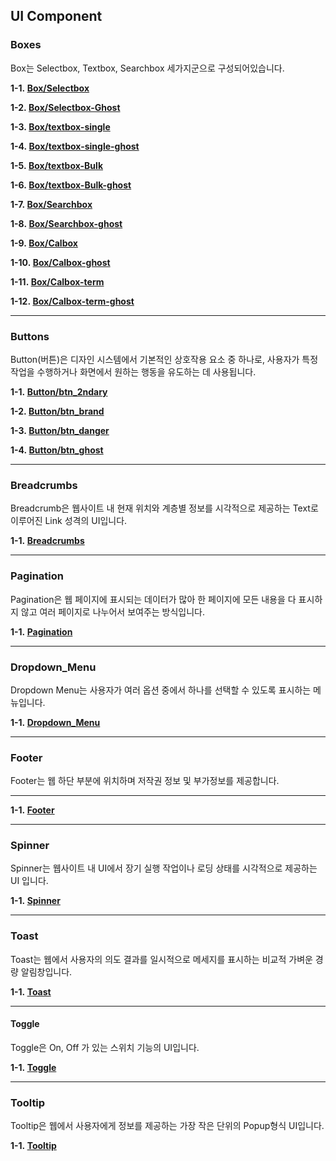 ## UI Component

### Boxes

Box는 Selectbox, Textbox, Searchbox 세가지군으로 구성되어있습니다.

**1-1. [Box/Selectbox](https://go/designguide/Box-Select/Box-Select.html)**

**1-2. [Box/Selectbox-Ghost](https://go/designguide/Box-Select-Ghost/Box-Select-Ghost.html)**

**1-3. [Box/textbox-single](https://go/designguide/Box-Text-Single/Box-Text-Single.html)**

**1-4. [Box/textbox-single-ghost](https://go/designguide/Box-Text-Single-ghost/Box-Text-Single-ghost.html)**

**1-5. [Box/textbox-Bulk](https://go/designguide/Box-Text-bulk/Box-Text-bulk.html)**

**1-6. [Box/textbox-Bulk-ghost](https://go/designguide/Box-Text-bulk-ghost/Box-Text-bulk-ghost.html)**

**1-7. [Box/Searchbox](https://go/designguide/Box-Search/Box-Search.html)**

**1-8. [Box/Searchbox-ghost](https://go/designguide/Box-Search-ghost/Box-Search-ghost.html)**

**1-9. [Box/Calbox](https://go/designguide/Box-Calendar/Box-Calendar.html)**

**1-10. [Box/Calbox-ghost](https://go/designguide/Box-Calendar-ghost/Box-Calendar-ghost.html)**

**1-11. [Box/Calbox-term](https://go/designguide/Box-Calendar-term/Box-Calendar-term.html)**

**1-12. [Box/Calbox-term-ghost](https://go/designguide/Box-Calendar-term-ghost/Box-Calendar-term-ghost.html)**

---

### Buttons

Button(버튼)은 디자인 시스템에서 기본적인 상호작용 요소 중 하나로, 사용자가 특정
작업을 수행하거나 화면에서 원하는 행동을 유도하는 데 사용됩니다.

**1-1. [Button/btn_2ndary](https://go/designguide/btn_2ndary/btn_2ndary.html)**

**1-2. [Button/btn_brand](https://go/designguide/btn_brand/btn_brand.html)**

**1-3. [Button/btn_danger](https://go/designguide/btn_danger/btn_danger.html)**

**1-4. [Button/btn_ghost](https://go/designguide/btn_ghost/btn_ghost.html)**

---

### Breadcrumbs

Breadcrumb은 웹사이트 내 현재 위치와 계층별 정보를 시각적으로 제공하는 Text로
이루어진 Link 성격의 UI입니다.

**1-1. [Breadcrumbs](https://go/designguide/Breadcrumbs/Breadcrumbs.html)**

---

### Pagination

Pagination은 웹 페이지에 표시되는 데이터가 많아 한 페이지에 모든 내용을 다 표시하지
않고 여러 페이지로 나누어서 보여주는 방식입니다.

**1-1. [Pagination](https://go/designguide/Pagination/Pagination.html)**

---

### Dropdown_Menu

Dropdown Menu는 사용자가 여러 옵션 중에서 하나를 선택할 수 있도록 표시하는
메뉴입니다.

**1-1. [Dropdown_Menu](https://go/designguide/Dropdown/Dropdown.html)**

---

### Footer

Footer는 웹 하단 부분에 위치하며 저작권 정보 및 부가정보를 제공합니다.
****
**1-1. [Footer](https://go/designguide/Footer/Footer.html)**

---

### Spinner

Spinner는 웹사이트 내 UI에서 장기 실행 작업이나 로딩 상태를 시각적으로 제공하는 UI
입니다.

**1-1. [Spinner](https://go/designguide/Spinner/Spinner.html)**

---

### Toast

Toast는 웹에서 사용자의 의도 결과를 일시적으로 메세지를 표시하는 비교적 가벼운
경량 알림창입니다.

**1-1. [Toast](https://go/designguide/Toast/Toast.html)**

---

#### Toggle

Toggle은 On, Off 가 있는 스위치 기능의 UI입니다.

**1-1. [Toggle](https://go/designguide/Toggle/Toggle.html)**

---

### Tooltip

Tooltip은 웹에서 사용자에게 정보를 제공하는 가장 작은 단위의 Popup형식
UI입니다.

**1-1. [Tooltip](https://go/designguide/Tooltip/Tooltip.html)**

